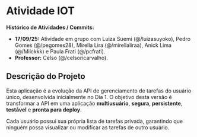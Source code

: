 # Atividade IOT

**Histórico de Atividades / Commits:**  
- **17/09/25:** Atividade em grupo com Luiza Suemi (@/luizasuyoko), Pedro Gomes (@/pegomes28), Mirella Lira (@/mirellaliraa), Anick Lima (@/Miickkk) e Paula Frati (@/pcfrati).
- **Professor:** Celso (@/celsoricarvalho).

## Descrição do Projeto
Esta aplicação é a evolução da API de gerenciamento de tarefas do usuário único, desenvolvida inicialmente no Dia 1. O objetivo desta versão é transformar a API em uma aplicação **multiusuário**, **segura**, **persistente**, **testável** e **pronta para deploy**.

Cada usuário possui sua própria lista de tarefas privada, garantindo que ninguém possa visualizar ou modificar as tarefas de outro usuário.
